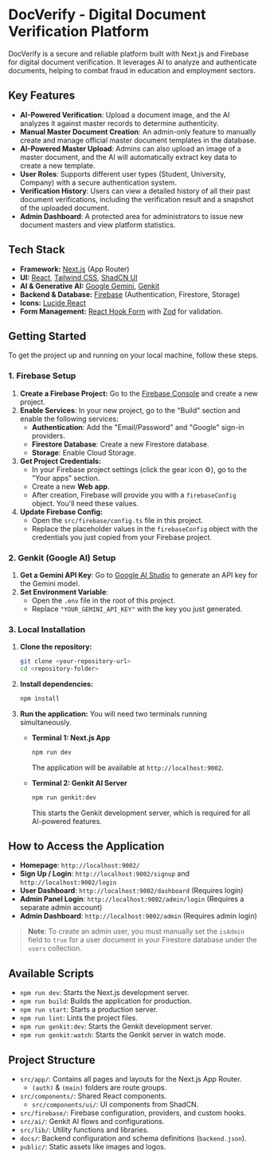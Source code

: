 # DocVerify - Digital Document Verification Platform

DocVerify is a secure and reliable platform built with Next.js and Firebase for digital document verification. It leverages AI to analyze and authenticate documents, helping to combat fraud in education and employment sectors.

## Key Features

*   **AI-Powered Verification**: Upload a document image, and the AI analyzes it against master records to determine authenticity.
*   **Manual Master Document Creation**: An admin-only feature to manually create and manage official master document templates in the database.
*   **AI-Powered Master Upload**: Admins can also upload an image of a master document, and the AI will automatically extract key data to create a new template.
*   **User Roles**: Supports different user types (Student, University, Company) with a secure authentication system.
*   **Verification History**: Users can view a detailed history of all their past document verifications, including the verification result and a snapshot of the uploaded document.
*   **Admin Dashboard**: A protected area for administrators to issue new document masters and view platform statistics.

## Tech Stack

- **Framework:** [Next.js](https://nextjs.org/) (App Router)
- **UI:** [React](https://react.dev/), [Tailwind CSS](https://tailwindcss.com/), [ShadCN UI](https://ui.shadcn.com/)
- **AI & Generative AI:** [Google Gemini](https://ai.google.dev/), [Genkit](https://firebase.google.com/docs/genkit)
- **Backend & Database:** [Firebase](https://firebase.google.com/) (Authentication, Firestore, Storage)
- **Icons:** [Lucide React](https://lucide.dev/guide/packages/lucide-react)
- **Form Management:** [React Hook Form](https://react-hook-form.com/) with [Zod](https://zod.dev/) for validation.

## Getting Started

To get the project up and running on your local machine, follow these steps.

### 1. Firebase Setup

1.  **Create a Firebase Project:** Go to the [Firebase Console](https://console.firebase.google.com/) and create a new project.
2.  **Enable Services**: In your new project, go to the "Build" section and enable the following services:
    *   **Authentication**: Add the "Email/Password" and "Google" sign-in providers.
    *   **Firestore Database**: Create a new Firestore database.
    *   **Storage**: Enable Cloud Storage.
3.  **Get Project Credentials:**
    *   In your Firebase project settings (click the gear icon ⚙️), go to the "Your apps" section.
    *   Create a new **Web app**.
    *   After creation, Firebase will provide you with a `firebaseConfig` object. You'll need these values.
4.  **Update Firebase Config:**
    *   Open the `src/firebase/config.ts` file in this project.
    *   Replace the placeholder values in the `firebaseConfig` object with the credentials you just copied from your Firebase project.

### 2. Genkit (Google AI) Setup

1.  **Get a Gemini API Key**: Go to [Google AI Studio](https://aistudio.google.com/app/apikey) to generate an API key for the Gemini model.
2.  **Set Environment Variable**:
    *   Open the `.env` file in the root of this project.
    *   Replace `"YOUR_GEMINI_API_KEY"` with the key you just generated.

### 3. Local Installation

1.  **Clone the repository:**
    ```bash
    git clone <your-repository-url>
    cd <repository-folder>
    ```

2.  **Install dependencies:**
    ```bash
    npm install
    ```

3.  **Run the application:** You will need two terminals running simultaneously.

    *   **Terminal 1: Next.js App**
        ```bash
        npm run dev
        ```
        The application will be available at `http://localhost:9002`.

    *   **Terminal 2: Genkit AI Server**
        ```bash
        npm run genkit:dev
        ```
        This starts the Genkit development server, which is required for all AI-powered features.

## How to Access the Application

*   **Homepage**: `http://localhost:9002/`
*   **Sign Up / Login**: `http://localhost:9002/signup` and `http://localhost:9002/login`
*   **User Dashboard**: `http://localhost:9002/dashboard` (Requires login)
*   **Admin Panel Login**: `http://localhost:9002/admin/login` (Requires a separate admin account)
*   **Admin Dashboard**: `http://localhost:9002/admin` (Requires admin login)

> **Note**: To create an admin user, you must manually set the `isAdmin` field to `true` for a user document in your Firestore database under the `users` collection.

## Available Scripts

-   `npm run dev`: Starts the Next.js development server.
-   `npm run build`: Builds the application for production.
-   `npm run start`: Starts a production server.
-   `npm run lint`: Lints the project files.
-   `npm run genkit:dev`: Starts the Genkit development server.
-   `npm run genkit:watch`: Starts the Genkit server in watch mode.

## Project Structure

-   `src/app/`: Contains all pages and layouts for the Next.js App Router.
    - `(auth)` & `(main)` folders are route groups.
-   `src/components/`: Shared React components.
    -   `src/components/ui/`: UI components from ShadCN.
-   `src/firebase/`: Firebase configuration, providers, and custom hooks.
-   `src/ai/`: Genkit AI flows and configurations.
-   `src/lib/`: Utility functions and libraries.
-   `docs/`: Backend configuration and schema definitions (`backend.json`).
-   `public/`: Static assets like images and logos.
